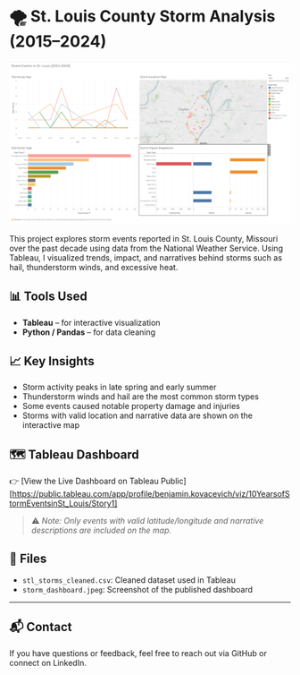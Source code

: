 # 🌪️ St. Louis County Storm Analysis (2015–2024)

<p align="center">
  <img src="storm_dashboard.jpeg" width="700">
</p>

This project explores storm events reported in St. Louis County, Missouri over the past decade using data from the National Weather Service. Using Tableau, I visualized trends, impact, and narratives behind storms such as hail, thunderstorm winds, and excessive heat.

## 📊 Tools Used
- **Tableau** – for interactive visualization
- **Python / Pandas** – for data cleaning

## 📈 Key Insights
- Storm activity peaks in late spring and early summer
- Thunderstorm winds and hail are the most common storm types
- Some events caused notable property damage and injuries
- Storms with valid location and narrative data are shown on the interactive map

## 🗺️ Tableau Dashboard

👉 [View the Live Dashboard on Tableau Public][https://public.tableau.com/app/profile/benjamin.kovacevich/viz/10YearsofStormEventsinSt_Louis/Story1]

> ⚠️ _Note: Only events with valid latitude/longitude and narrative descriptions are included on the map._

## 📁 Files
- `stl_storms_cleaned.csv`: Cleaned dataset used in Tableau
- `storm_dashboard.jpeg`: Screenshot of the published dashboard


---

## 📬 Contact
If you have questions or feedback, feel free to reach out via GitHub or connect on LinkedIn.
